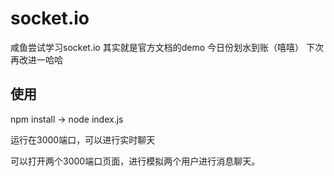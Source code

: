 # socket.io

咸鱼尝试学习socket.io
其实就是官方文档的demo
今日份划水到账（嘻嘻）
下次再改进一哈哈

## 使用
npm install -> node index.js

运行在3000端口，可以进行实时聊天

可以打开两个3000端口页面，进行模拟两个用户进行消息聊天。
